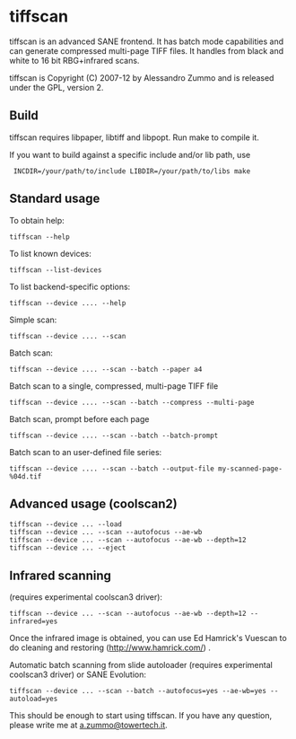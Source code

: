 tiffscan
========

tiffscan is an advanced SANE frontend. It has batch mode capabilities and
can generate compressed multi-page TIFF files. It handles from black and
white to 16 bit RBG+infrared scans.

tiffscan is Copyright (C) 2007-12 by Alessandro Zummo
and is released under the GPL, version 2.

Build
-----

tiffscan requires libpaper, libtiff and libpopt. Run make
to compile it.

If you want to build against a specific include and/or lib path, use

```
 INCDIR=/your/path/to/include LIBDIR=/your/path/to/libs make
```

Standard usage
--------------

To obtain help:
```
tiffscan --help
```

To list known devices:
```
tiffscan --list-devices
```

To list backend-specific options:
```
tiffscan --device .... --help
```

Simple scan:
```
tiffscan --device .... --scan
```

Batch scan:
```
tiffscan --device .... --scan --batch --paper a4
```

Batch scan to a single, compressed, multi-page TIFF file
```
tiffscan --device .... --scan --batch --compress --multi-page
```

Batch scan, prompt before each page
```
tiffscan --device .... --scan --batch --batch-prompt
```

Batch scan to an user-defined file series:
```
tiffscan --device .... --scan --batch --output-file my-scanned-page-%04d.tif
```

Advanced usage (coolscan2)
--------------------------
```
tiffscan --device ... --load
tiffscan --device ... --scan --autofocus --ae-wb
tiffscan --device ... --scan --autofocus --ae-wb --depth=12
tiffscan --device ... --eject
```

Infrared scanning 
-----------------

(requires experimental coolscan3 driver):

```
tiffscan --device ... --scan --autofocus --ae-wb --depth=12 --infrared=yes
```

Once the infrared image is obtained, you can use Ed Hamrick's Vuescan
to do cleaning and restoring (http://www.hamrick.com/) .

Automatic batch scanning from slide autoloader
(requires experimental coolscan3 driver) or SANE Evolution:

``` 
tiffscan --device ... --scan --batch --autofocus=yes --ae-wb=yes --autoload=yes
```

This should be enough to start using tiffscan. If you have any
question, please write me at a.zummo@towertech.it.


